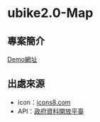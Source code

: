 # ubike2.0-Map

## 專案簡介
[Demo網址](https://shiang0504.github.io/ubike-map/)

## 出處來源
* icon：[icons8.com](https://icons8.com/icons/set/bycicle/)
* API：[政府資料開放平臺](https://data.gov.tw/dataset/137993)